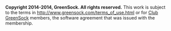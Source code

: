 **Copyright 2014-2014, GreenSock. All rights reserved.**
This work is subject to the terms in http://www.greensock.com/terms_of_use.html or for
[Club GreenSock](http://www.greensock.com/club/) members, the software agreement that was issued with the membership.
